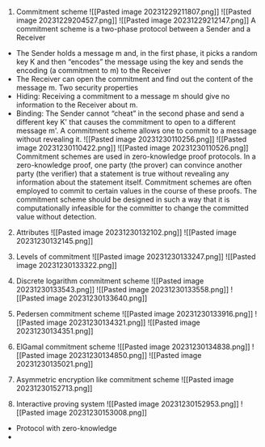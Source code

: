 1. Commitment scheme
![[Pasted image 20231229211807.png]]
![[Pasted image 20231229204527.png]]
![[Pasted image 20231229212147.png]]
A commitment scheme is a two-phase protocol between a Sender and a Receiver
- The Sender holds a message m and, in the first phase, it picks a random key K and then “encodes” the message using the key and sends the encoding (a commitment to m) to the Receiver
- The Receiver can open the commitment and find out the content of the message m.
Two security properties
- Hiding: Receiving a commitment to a message m should give no information to the Receiver about m.
- Binding: The Sender cannot “cheat” in the second phase and send a different key K' that causes the commitment to open to a different message m'.
A commitment scheme allows one to commit to a message without revealing it.
![[Pasted image 20231230110256.png]]
![[Pasted image 20231230110422.png]]
![[Pasted image 20231230110526.png]]
Commitment schemes are used in zero-knowledge proof protocols. In a zero-knowledge proof, one party (the prover) can convince another party (the verifier) that a statement is true without revealing any information about the statement itself. Commitment schemes are often employed to commit to certain values in the course of these proofs.
The commitment scheme should be designed in such a way that it is computationally infeasible for the committer to change the committed value without detection.

2. Attributes
![[Pasted image 20231230132102.png]]
![[Pasted image 20231230132145.png]]

3. Levels of commitment
![[Pasted image 20231230133247.png]]
![[Pasted image 20231230133322.png]]

4. Discrete logarithm commitment scheme
![[Pasted image 20231230133543.png]]
![[Pasted image 20231230133558.png]]
![[Pasted image 20231230133640.png]]

5. Pedersen commitment scheme
![[Pasted image 20231230133916.png]]
![[Pasted image 20231230134321.png]]
![[Pasted image 20231230134351.png]]

6. ElGamal commitment scheme
![[Pasted image 20231230134838.png]]
![[Pasted image 20231230134850.png]]
![[Pasted image 20231230135021.png]]

7. Asymmetric encryption like commitment scheme
![[Pasted image 20231230152713.png]]

8. Interactive proving system
![[Pasted image 20231230152953.png]]
![[Pasted image 20231230153008.png]]
- Protocol with zero-knowledge
- 






